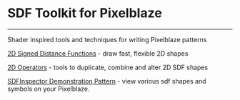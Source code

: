# SDF Toolkit for Pixelblaze
---
Shader inspired tools and techniques for writing Pixelblaze patterns

[2D Signed Distance Functions](./sdf2d.md) - draw fast, flexible 2D shapes

[2D Operators](./sdOperators2D.md) - tools to duplicate, combine and alter 2D SDF shapes

[SDFInspector Demonstration Pattern](./sdfinspector.js) - view various sdf shapes and symbols on your Pixelblaze.